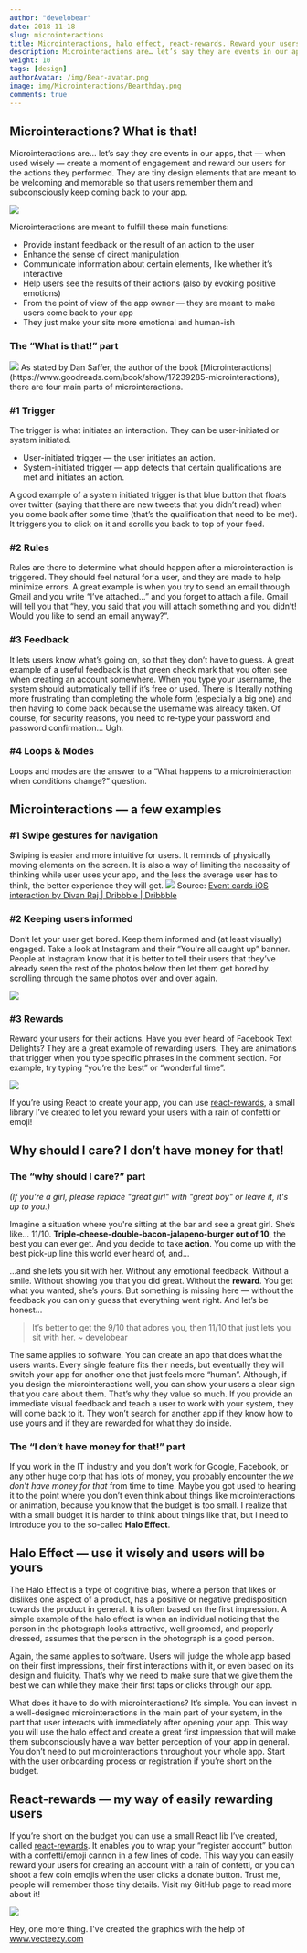 ```yaml
---
author: "develobear"
date: 2018-11-18
slug: microinteractions
title: Microinteractions, halo effect, react-rewards. Reward your users for little things and make them smile!
description: Microinteractions are… let’s say they are events in our apps, that — when used wisely — create a moment of engagement and reward our users for the actions they did.
weight: 10
tags: [design]
authorAvatar: /img/Bear-avatar.png
image: img/Microinteractions/Bearthday.png
comments: true
---
```


## Microinteractions? What is that!

Microinteractions are… let’s say they are events in our apps, that — when used wisely — create a moment of engagement and reward our users for the actions they performed. They are tiny design elements that are meant to be welcoming and memorable so that users remember them and subconsciously keep coming back to your app.

<img src="/img/Microinteractions/facebook-interactions.gif" />

Microinteractions are meant to fulfill these main functions:

* Provide instant feedback or the result of an action to the user
* Enhance the sense of direct manipulation
* Communicate information about certain elements, like whether it’s interactive
* Help users see the results of their actions (also by evoking positive emotions)
* From the point of view of the app owner — they are meant to make users come back to your app
* They just make your site more emotional and human-ish

### The “What is that!” part

<img src="/img/Microinteractions/trigersrules.png" />
As stated by Dan Saffer, the author of the book [Microinteractions](https://www.goodreads.com/book/show/17239285-microinteractions), there are four main parts of microinteractions.

### #1 Trigger
The trigger is what initiates an interaction. They can be user-initiated or system initiated.

* User-initiated trigger — the user initiates an action.
* System-initiated trigger — app detects that certain qualifications are met and initiates an action.

A good example of a system initiated trigger is that blue button that floats over twitter (saying that there are new tweets that you didn’t read) when you come back after some time (that’s the qualification that need to be met). It triggers you to click on it and scrolls you back to top of your feed.

### #2 Rules
Rules are there to determine what should happen after a microinteraction is triggered. They should feel natural for a user, and they are made to help minimize errors. A great example is when you try to send an email through Gmail and you write “I’ve attached…” and you forget to attach a file. Gmail will tell you that “hey, you said that you will attach something and you didn’t! Would you like to send an email anyway?”.

### #3 Feedback
It lets users know what’s going on, so that they don’t have to guess. A great example of a useful feedback is that green check mark that you often see when creating an account somewhere. When you type your username, the system should automatically tell if it’s free or used. There is literally nothing more frustrating than completing the whole form (especially a big one) and then having to come back because the username was already taken. Of course, for security reasons, you need to re-type your password and password confirmation… Ugh.

### #4 Loops & Modes
Loops and modes are the answer to a “What happens to a microinteraction when conditions change?” question.

## Microinteractions — a few examples
### #1 Swipe gestures for navigation
Swiping is easier and more intuitive for users. It reminds of physically moving elements on the screen. It is also a way of limiting the necessity of thinking while user uses your app, and the less the average user has to think, the better experience they will get.
<img src="/img/Microinteractions/dribbble-interactions.gif" />
Source: [Event cards iOS interaction by Divan Raj | Dribbble | Dribbble](https://dribbble.com/shots/3731362-Event-cards-iOS-interaction?utm_source=Clipboard_Shot&utm_campaign=divanraj&utm_content=Event%20cards%20iOS%20interaction&utm_medium=Social_Share)

### #2 Keeping users informed
Don’t let your user get bored. Keep them informed and (at least visually) engaged. Take a look at Instagram and their “You're all caught up” banner. People at Instagram know that it is better to tell their users that they’ve already seen the rest of the photos below then let them get bored by scrolling through the same photos over and over again.

<img src="/img/Microinteractions/youreallcaughtup.jpg" />

### #3 Rewards
Reward your users for their actions. Have you ever heard of Facebook Text Delights? They are a great example of rewarding users. They are animations that trigger when you type specific phrases in the comment section. For example, try typing “you’re the best” or “wonderful time”.

<img src="/img/Microinteractions/fb-great.gif" />

If you’re using React to create your app, you can use [react-rewards](https://github.com/thedevelobear/react-rewards), a small library I’ve created to let you reward your users with a rain of confetti or emoji!

## Why should I care? I don’t have money for that!
### The “why should I care?” part


*(If you're a girl, please replace "great girl" with "great boy" or leave it, it's up to you.)*

Imagine a situation where you're sitting at the bar and see a great girl. She’s like… 11/10. **Triple-cheese-double-bacon-jalapeno-burger out of 10**, the best you can ever get. And you decide to take **action**. You come up with the best pick-up line this world ever heard of, and...

…and she lets you sit with her. Without any emotional feedback. Without a smile. Without showing you that you did great. Without the **reward**. You get what you wanted, she’s yours. But something is missing here — without the feedback you can only guess that everything went right. And let’s be honest... 

> It’s better to get the 9/10 that adores you, then 11/10 that just lets you sit with her.
> ~ develobear

The same applies to software. You can create an app that does what the users wants. Every single feature fits their needs, but eventually they will switch your app for another one that just feels more “human”. Although, if you design the microinteractions well, you can show your users a clear sign that you care about them. That’s why they value so much. If you provide an immediate visual feedback and teach a user to work with your system, they will come back to it. They won’t search for another app if they know how to use yours and if they are rewarded for what they do inside.

### The “I don’t have money for that!” part
If you work in the IT industry and you don’t work for Google, Facebook, or any other huge corp that has lots of money, you probably encounter the *we don’t have money for that* from time to time. Maybe you got used to hearing it to the point where you don’t even think about things like microinteractions or animation, because you know that the budget is too small. I realize that with a small budget it is harder to think about things like that, but I need to introduce you to the so-called **Halo Effect**.

## Halo Effect — use it wisely and users will be yours
The Halo Effect is a type of cognitive bias, where a person that likes or dislikes one aspect of a product, has a positive or negative predisposition towards the product in general. It is often based on the first impression. A simple example of the halo effect is when an individual noticing that the person in the photograph looks attractive, well groomed, and properly dressed, assumes that the person in the photograph is a good person.

Again, the same applies to software. Users will judge the whole app based on their first impressions, their first interactions with it, or even based on its design and fluidity. That’s why we need to make sure that we give them the best we can while they make their first taps or clicks through our app.

What does it have to do with microinteractions? It’s simple. You can invest in a well-designed microinteractions in the main part of your system, in the part that user interacts with immediately after opening your app. This way you will use the halo effect and create a great first impression that will make them subconsciously have a way better perception of your app in general. You don’t need to put microinteractions throughout your whole app. Start with the user onboarding process or registration if you’re short on the budget.

## React-rewards — my way of easily rewarding users
If you’re short on the budget you can use a small React lib I’ve created, called [react-rewards](https://github.com/thedevelobear/react-rewards). It enables you to wrap your “register account” button with a confetti/emoji cannon in a few lines of code. This way you can easily reward your users for creating an account with a rain of confetti, or you can shoot a few coin emojis when the user clicks a donate button. Trust me, people will remember those tiny details. Visit my GitHub page to read more about it!

<img src="/img/Microinteractions/react-rewards.gif" />

Hey, one more thing. I've created the graphics with the help of <a rel="nofollow" target="_blank" href="https://vecteezy.com"> www.vecteezy.com</a>